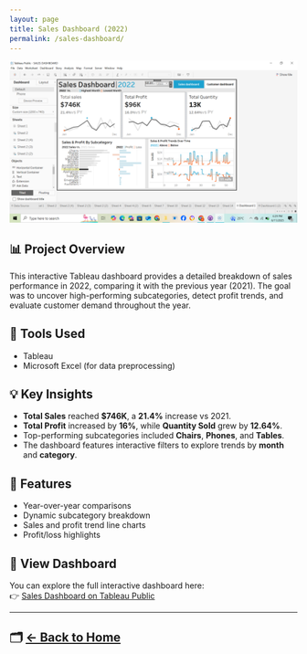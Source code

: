 ```yaml
---
layout: page
title: Sales Dashboard (2022)
permalink: /sales-dashboard/
---
```


![Sales Dashboard Screenshot](/assets/images/sales-dashboard.png)



## 📊 Project Overview
This interactive Tableau dashboard provides a detailed breakdown of sales performance in 2022, comparing it with the previous year (2021). The goal was to uncover high-performing subcategories, detect profit trends, and evaluate customer demand throughout the year.

## 🔧 Tools Used
- Tableau
- Microsoft Excel (for data preprocessing)

## 💡 Key Insights
- **Total Sales** reached **$746K**, a **21.4%** increase vs 2021.
- **Total Profit** increased by **16%**, while **Quantity Sold** grew by **12.64%**.
- Top-performing subcategories included **Chairs**, **Phones**, and **Tables**.
- The dashboard features interactive filters to explore trends by **month** and **category**.

## 📌 Features
- Year-over-year comparisons
- Dynamic subcategory breakdown
- Sales and profit trend line charts
- Profit/loss highlights

## 🔗 View Dashboard
You can explore the full interactive dashboard here:  
👉 [Sales Dashboard on Tableau Public](https://public.tableau.com/app/profile/jeremiah.ogundipe/viz/SALESDASHBOARD_17424897581460/Dashboard1)

---

## 🗂 [← Back to Home](/)
